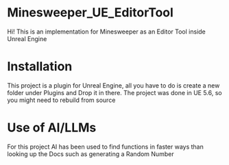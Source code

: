 ﻿# Minesweeper_UE_EditorTool

Hi! This is an implementation for Minesweeper as an Editor Tool inside Unreal Engine

# Installation 

This project is a plugin for Unreal Engine, all you have to do is create a new folder under Plugins and Drop it in there. The project was done in UE 5.6, so you might need to rebuild from source 

# Use of AI/LLMs 

For this project AI has been used to find functions in faster ways than looking up the Docs such as generating a Random Number


